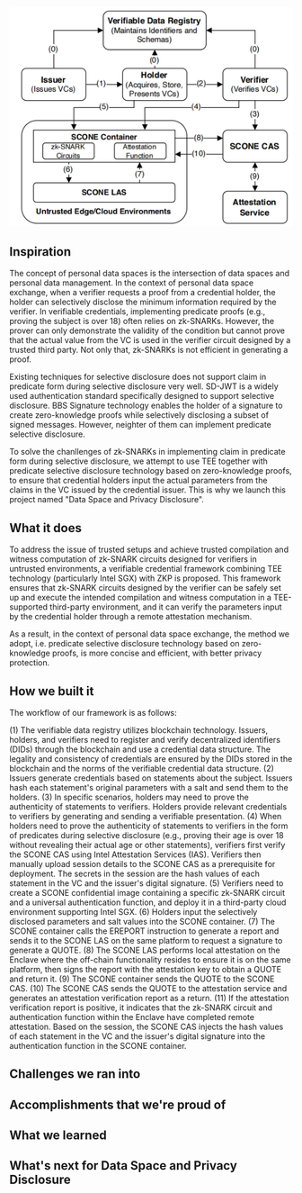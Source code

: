 

![Workflow of Data Space and Privacy Disclosure](https://raw.githubusercontent.com/caict-4iot-dev/Data-Space-and-Privacy-Disclosure/refs/heads/main/WorkflowDataSpaceandPrivacyDisclosure.jpg  "Workflow of Data Space and Privacy Disclosure")



## Inspiration

The concept of personal data spaces is the intersection of data spaces and personal data management. In the context of personal data space exchange, when a verifier requests a proof from a credential holder, the holder can selectively disclose the minimum information required by the verifier. In verifiable credentials, implementing predicate proofs (e.g., proving the subject is over 18) often relies on zk-SNARKs. However, the prover can only demonstrate the validity of the condition but cannot prove that the actual value from the VC is used in the verifier circuit designed by a trusted third party. Not only that, zk-SNARKs is not efficient in generating a proof.

Existing techniques for selective disclosure does not support claim in predicate form during selective disclosure very well. SD-JWT is a widely used authentication standard specifically designed to support selective disclosure. BBS Signature technology enables the holder of a signature to create zero-knowledge proofs while selectively disclosing a subset of signed messages. However, neighter of them can implement predicate selective disclosure.

To solve the chanllenges of zk-SNARKs in implementing claim in predicate form during selective disclosure, we attempt to use TEE together with predicate selective disclosure technology based on zero-knowledge proofs, to ensure that credential holders input the actual parameters from the claims in the VC issued by the credential issuer. This is why we launch this project named "Data Space and Privacy Disclosure".

## What it does

To address the issue of trusted setups and achieve trusted compilation and witness computation of zk-SNARK circuits designed for verifiers in untrusted environments, a verifiable credential framework combining TEE technology (particularly Intel SGX) with ZKP is proposed. This framework ensures that zk-SNARK circuits designed by the verifier can be safely set up and execute the intended compilation and witness computation in a TEE-supported third-party environment, and it can verify the parameters input by the credential holder through a remote attestation mechanism.

As a result, in the context of personal data space exchange, the method we adopt, i.e. predicate selective disclosure technology based on zero-knowledge proofs, is more concise and efficient, with better privacy protection.

## How we built it
The workflow of our framework is as follows:

(1) The verifiable data registry utilizes blockchain technology. Issuers, holders, and verifiers need to register and verify decentralized identifiers (DIDs) through the blockchain and use a credential data structure. The legality and consistency of credentials are ensured by the DIDs stored in the blockchain and the norms of the verifiable credential data structure.
(2) Issuers generate credentials based on statements about the subject. Issuers hash each statement's original parameters with a salt and send them to the holders.
(3) In specific scenarios, holders may need to prove the authenticity of statements to verifiers. Holders provide relevant credentials to verifiers by generating and sending a verifiable presentation.
(4) When holders need to prove the authenticity of statements to verifiers in the form of predicates during selective disclosure (e.g., proving their age is over 18 without revealing their actual age or other statements), verifiers first verify the SCONE CAS using Intel Attestation Services (IAS). Verifiers then manually upload session details to the SCONE CAS as a prerequisite for deployment. The secrets in the session are the hash values of each statement in the VC and the issuer's digital signature.
(5) Verifiers need to create a SCONE confidential image containing a specific zk-SNARK circuit and a universal authentication function, and deploy it in a third-party cloud environment supporting Intel SGX.
(6) Holders input the selectively disclosed parameters and salt values into the SCONE container.
(7) The SCONE container calls the EREPORT instruction to generate a report and sends it to the SCONE LAS on the same platform to request a signature to generate a QUOTE.
(8) The SCONE LAS performs local attestation on the Enclave where the off-chain functionality resides to ensure it is on the same platform, then signs the report with the attestation key to obtain a QUOTE and return it.
(9) The SCONE container sends the QUOTE to the SCONE CAS.
(10) The SCONE CAS sends the QUOTE to the attestation service and generates an attestation verification report as a return.
(11) If the attestation verification report is positive, it indicates that the zk-SNARK circuit and authentication function within the Enclave have completed remote attestation. Based on the session, the SCONE CAS injects the hash values of each statement in the VC and the issuer's digital signature into the authentication function in the SCONE container.

## Challenges we ran into

## Accomplishments that we're proud of

## What we learned

## What's next for Data Space and Privacy Disclosure
